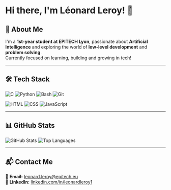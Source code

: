 # Hi there, I'm Léonard Leroy! 👋

## 🚀 About Me

I'm a **1st-year student at EPITECH Lyon**, passionate about **Artificial Intelligence** and exploring the world of **low-level development** and **problem solving**.  
Currently focused on learning, building and growing in tech!

---

## 🛠️ Tech Stack

![C](https://img.shields.io/badge/C-%2300599C.svg?style=flat&logo=c&logoColor=white)
![Python](https://img.shields.io/badge/Python-%2314354C.svg?style=flat&logo=python&logoColor=white)
![Bash](https://img.shields.io/badge/Bash-%234EAA25.svg?style=flat&logo=gnubash&logoColor=white)
![Git](https://img.shields.io/badge/Git-%23F05033.svg?style=flat&logo=git&logoColor=white)

![HTML](https://img.shields.io/badge/HTML-%23E34F26.svg?style=flat&logo=html5&logoColor=white)
![CSS](https://img.shields.io/badge/CSS-%231572B6.svg?style=flat&logo=css3&logoColor=white)
![JavaScript](https://img.shields.io/badge/JavaScript-%23F7DF1E.svg?style=flat&logo=javascript&logoColor=black)

---

## 📊 GitHub Stats

![GitHub Stats](https://github-readme-stats.vercel.app/api?username=LeonardLeroy&show_icons=true&theme=tokyonight)
![Top Languages](https://github-readme-stats.vercel.app/api/top-langs/?username=LeonardLeroy&layout=compact&theme=tokyonight)

---

## 📬 Contact Me

📧 **Email:** [leonard.leroy@epitech.eu](mailto:leonard.leroy@epitech.eu)  
💼 **LinkedIn:** [linkedin.com/in/leonardleroy1](https://www.linkedin.com/in/leonardleroy1)

